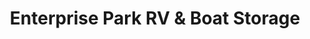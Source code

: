 ---
title: "Enterprise Park RV & Boat Storage"
url: /melvindale/enterprise-park-rv-und-boat-storage/
shop: Mieten
---